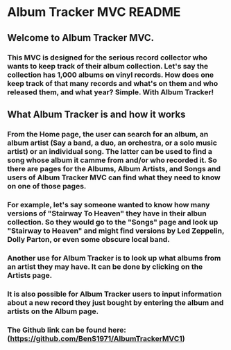 # Album Tracker MVC README
## Welcome to Album Tracker MVC.

### This MVC is designed for the serious record collector who wants to keep track of their album collection. Let's say the collection has 1,000 albums on vinyl records. How does one keep track of that many records and what's on them and who released them, and what year? Simple. With Album Tracker!

## What Album Tracker is and how it works

### From the Home page, the user can search for an album, an album artist (Say a band, a duo, an orchestra, or a solo music artist) or an individual song. The latter can be used to find a song whose album it camme from and/or who recorded it. So there are pages for the Albums, Album Artists, and Songs and users of Album Tracker MVC can find what they need to know on one of those pages.

### For example, let's say someone wanted to know how many versions of "Stairway To Heaven" they have in their albun collection. So they would go to the "Songs" page and look up "Stairway to Heaven" and might find versions by Led Zeppelin, Dolly Parton, or even some obscure local band.

### Another use for Album Tracker is to look up what albums from an artist they may have. It can be done by clicking on the Artists page.

### It is also possible for Album Tracker users to input information about a new record they just bought by entering the album and artists on the Album page.


### The Github link can be found here:(https://github.com/BenS1971/AlbumTrackerMVC1) 


